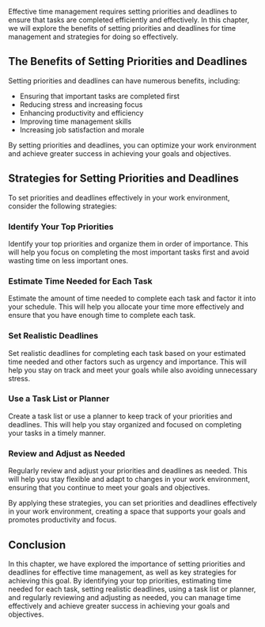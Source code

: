 
Effective time management requires setting priorities and deadlines to ensure that tasks are completed efficiently and effectively. In this chapter, we will explore the benefits of setting priorities and deadlines for time management and strategies for doing so effectively.

The Benefits of Setting Priorities and Deadlines
------------------------------------------------

Setting priorities and deadlines can have numerous benefits, including:

* Ensuring that important tasks are completed first
* Reducing stress and increasing focus
* Enhancing productivity and efficiency
* Improving time management skills
* Increasing job satisfaction and morale

By setting priorities and deadlines, you can optimize your work environment and achieve greater success in achieving your goals and objectives.

Strategies for Setting Priorities and Deadlines
-----------------------------------------------

To set priorities and deadlines effectively in your work environment, consider the following strategies:

### Identify Your Top Priorities

Identify your top priorities and organize them in order of importance. This will help you focus on completing the most important tasks first and avoid wasting time on less important ones.

### Estimate Time Needed for Each Task

Estimate the amount of time needed to complete each task and factor it into your schedule. This will help you allocate your time more effectively and ensure that you have enough time to complete each task.

### Set Realistic Deadlines

Set realistic deadlines for completing each task based on your estimated time needed and other factors such as urgency and importance. This will help you stay on track and meet your goals while also avoiding unnecessary stress.

### Use a Task List or Planner

Create a task list or use a planner to keep track of your priorities and deadlines. This will help you stay organized and focused on completing your tasks in a timely manner.

### Review and Adjust as Needed

Regularly review and adjust your priorities and deadlines as needed. This will help you stay flexible and adapt to changes in your work environment, ensuring that you continue to meet your goals and objectives.

By applying these strategies, you can set priorities and deadlines effectively in your work environment, creating a space that supports your goals and promotes productivity and focus.

Conclusion
----------

In this chapter, we have explored the importance of setting priorities and deadlines for effective time management, as well as key strategies for achieving this goal. By identifying your top priorities, estimating time needed for each task, setting realistic deadlines, using a task list or planner, and regularly reviewing and adjusting as needed, you can manage time effectively and achieve greater success in achieving your goals and objectives.
